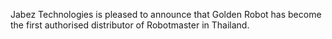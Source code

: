 Jabez Technologies is pleased to announce that Golden Robot has become the first authorised distributor of Robotmaster in Thailand.